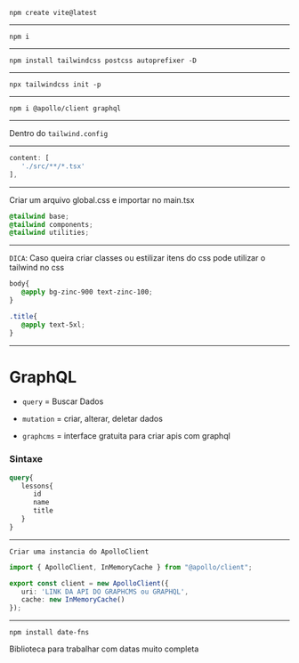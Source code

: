 `npm create vite@latest`

---
`npm i`

---

`npm install tailwindcss postcss autoprefixer -D`

---

`npx tailwindcss init -p`

---

`npm i @apollo/client graphql`

---

Dentro do `tailwind.config`

---

```js
content: [
   './src/**/*.tsx'
],
```

---

Criar um arquivo global.css e importar no main.tsx

```css
@tailwind base;
@tailwind components;
@tailwind utilities;
```
---

`DICA`: Caso queira criar classes ou estilizar itens do css pode utilizar o tailwind no css

```css
body{
   @apply bg-zinc-900 text-zinc-100;
}

.title{
   @apply text-5xl;
}
```


---

# GraphQL

* `query` = Buscar Dados
* `mutation` = criar, alterar, deletar dados

* ``graphcms`` = interface gratuita para criar apis com graphql

### Sintaxe
```graphql
query{
   lessons{
      id
      name
      title
   }
}
```

---


`Criar uma instancia do ApolloClient`

```ts
import { ApolloClient, InMemoryCache } from "@apollo/client";

export const client = new ApolloClient({
   uri: 'LINK DA API DO GRAPHCMS ou GRAPHQL',
   cache: new InMemoryCache()
});
```

---

`npm install date-fns`

Biblioteca para trabalhar com datas muito completa